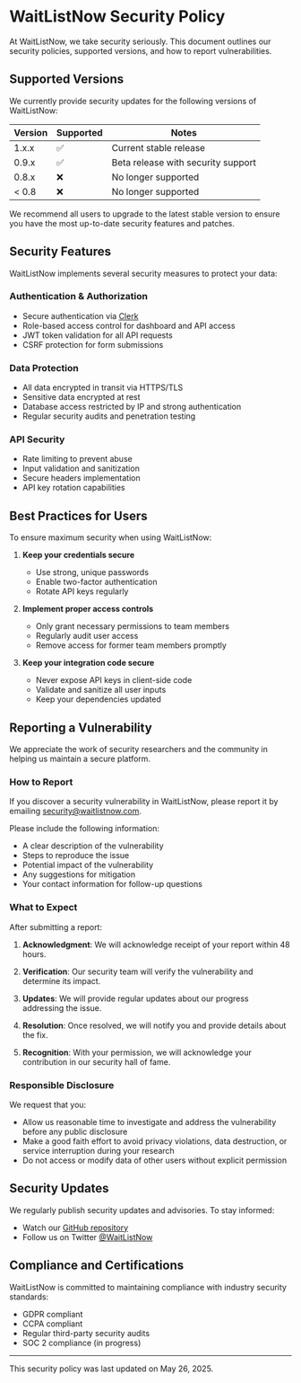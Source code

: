 # WaitListNow Security Policy

At WaitListNow, we take security seriously. This document outlines our security policies, supported versions, and how to report vulnerabilities.

## Supported Versions

We currently provide security updates for the following versions of WaitListNow:

| Version | Supported          | Notes                              |
| ------- | ------------------ | ---------------------------------- |
| 1.x.x   | :white_check_mark: | Current stable release             |
| 0.9.x   | :white_check_mark: | Beta release with security support |
| 0.8.x   | :x:                | No longer supported                |
| < 0.8   | :x:                | No longer supported                |

We recommend all users to upgrade to the latest stable version to ensure you have the most up-to-date security features and patches.

## Security Features

WaitListNow implements several security measures to protect your data:

### Authentication & Authorization

- Secure authentication via [Clerk](https://clerk.com/)
- Role-based access control for dashboard and API access
- JWT token validation for all API requests
- CSRF protection for form submissions

### Data Protection

- All data encrypted in transit via HTTPS/TLS
- Sensitive data encrypted at rest
- Database access restricted by IP and strong authentication
- Regular security audits and penetration testing

### API Security

- Rate limiting to prevent abuse
- Input validation and sanitization
- Secure headers implementation
- API key rotation capabilities

## Best Practices for Users

To ensure maximum security when using WaitListNow:

1. **Keep your credentials secure**

   - Use strong, unique passwords
   - Enable two-factor authentication
   - Rotate API keys regularly

2. **Implement proper access controls**

   - Only grant necessary permissions to team members
   - Regularly audit user access
   - Remove access for former team members promptly

3. **Keep your integration code secure**
   - Never expose API keys in client-side code
   - Validate and sanitize all user inputs
   - Keep your dependencies updated

## Reporting a Vulnerability

We appreciate the work of security researchers and the community in helping us maintain a secure platform.

### How to Report

If you discover a security vulnerability in WaitListNow, please report it by emailing [security@waitlistnow.com](mailto:security@waitlistnow.com).

Please include the following information:

- A clear description of the vulnerability
- Steps to reproduce the issue
- Potential impact of the vulnerability
- Any suggestions for mitigation
- Your contact information for follow-up questions

### What to Expect

After submitting a report:

1. **Acknowledgment**: We will acknowledge receipt of your report within 48 hours.

2. **Verification**: Our security team will verify the vulnerability and determine its impact.

3. **Updates**: We will provide regular updates about our progress addressing the issue.

4. **Resolution**: Once resolved, we will notify you and provide details about the fix.

5. **Recognition**: With your permission, we will acknowledge your contribution in our security hall of fame.

### Responsible Disclosure

We request that you:

- Allow us reasonable time to investigate and address the vulnerability before any public disclosure
- Make a good faith effort to avoid privacy violations, data destruction, or service interruption during your research
- Do not access or modify data of other users without explicit permission

## Security Updates

We regularly publish security updates and advisories. To stay informed:

- Watch our [GitHub repository](https://github.com/alexgutscher26/WaitListNow)
- Follow us on Twitter [@WaitListNow](https://twitter.com/waitlistnow)

## Compliance and Certifications

WaitListNow is committed to maintaining compliance with industry security standards:

- GDPR compliant
- CCPA compliant
- Regular third-party security audits
- SOC 2 compliance (in progress)

---

This security policy was last updated on May 26, 2025.
